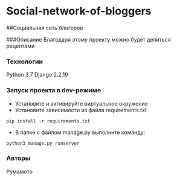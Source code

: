 # Social-network-of-bloggers
##Социальная сеть блогеров

###Описание 
Благодаря этому проекту можно будет делиться рецептами 
### Технологии
Python 3.7
Django 2.2.19
### Запуск проекта в dev-режиме
- Установите и активируйте виртуальное окружение
- Установите зависимости из файла requirements.txt
```
pip install -r requirements.txt
``` 
- В папке с файлом manage.py выполните команду:
```
python3 manage.py runserver
```
### Авторы
Румамото